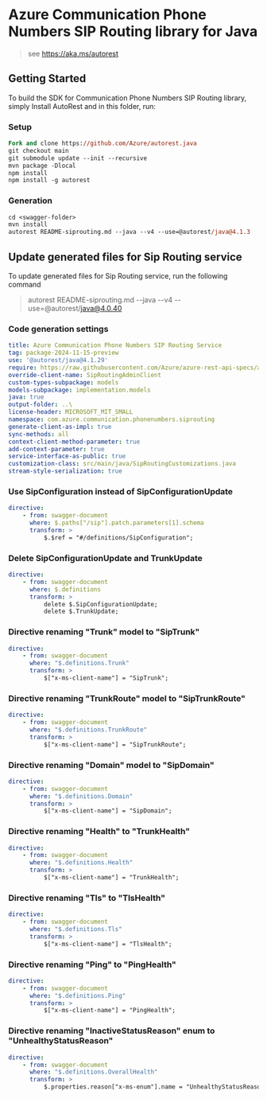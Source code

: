 # Azure Communication Phone Numbers SIP Routing library for Java

> see https://aka.ms/autorest
## Getting Started

To build the SDK for Communication Phone Numbers SIP Routing library, simply Install AutoRest and in this folder, run:

### Setup
```ps
Fork and clone https://github.com/Azure/autorest.java
git checkout main
git submodule update --init --recursive
mvn package -Dlocal
npm install
npm install -g autorest
```

### Generation
```ps
cd <swagger-folder>
mvn install
autorest README-siprouting.md --java --v4 --use=@autorest/java@4.1.3
```

## Update generated files for Sip Routing service
To update generated files for Sip Routing service, run the following command

> autorest README-siprouting.md --java --v4 --use=@autorest/java@4.0.40

### Code generation settings
```yaml
title: Azure Communication Phone Numbers SIP Routing Service
tag: package-2024-11-15-preview
use: '@autorest/java@4.1.29'
require: https://raw.githubusercontent.com/Azure/azure-rest-api-specs/abb839b726184aa10f8d1eaac8e9fe590833619c/specification/communication/data-plane/SipRouting/readme.md
override-client-name: SipRoutingAdminClient
custom-types-subpackage: models
models-subpackage: implementation.models
java: true
output-folder: ..\
license-header: MICROSOFT_MIT_SMALL
namespace: com.azure.communication.phonenumbers.siprouting
generate-client-as-impl: true
sync-methods: all
context-client-method-parameter: true
add-context-parameter: true
service-interface-as-public: true
customization-class: src/main/java/SipRoutingCustomizations.java
stream-style-serialization: true
```

### Use SipConfiguration instead of SipConfigurationUpdate
```yaml
directive:
    - from: swagger-document
      where: $.paths["/sip"].patch.parameters[1].schema
      transform: >
          $.$ref = "#/definitions/SipConfiguration";
```

### Delete SipConfigurationUpdate and TrunkUpdate
```yaml
directive:
    - from: swagger-document
      where: $.definitions
      transform: >
          delete $.SipConfigurationUpdate;
          delete $.TrunkUpdate;
```

### Directive renaming "Trunk" model to "SipTrunk"
```yaml
directive:
    - from: swagger-document
      where: "$.definitions.Trunk" 
      transform: >
          $["x-ms-client-name"] = "SipTrunk";
```

### Directive renaming "TrunkRoute" model to "SipTrunkRoute"
```yaml
directive:
    - from: swagger-document
      where: "$.definitions.TrunkRoute" 
      transform: >
          $["x-ms-client-name"] = "SipTrunkRoute";
```

### Directive renaming "Domain" model to "SipDomain"
```yaml
directive:
    - from: swagger-document
      where: "$.definitions.Domain" 
      transform: >
          $["x-ms-client-name"] = "SipDomain";
```

### Directive renaming "Health" to "TrunkHealth"
```yaml
directive:
    - from: swagger-document
      where: "$.definitions.Health" 
      transform: >
          $["x-ms-client-name"] = "TrunkHealth";
```

### Directive renaming "Tls" to "TlsHealth"
```yaml
directive:
    - from: swagger-document
      where: "$.definitions.Tls" 
      transform: >
          $["x-ms-client-name"] = "TlsHealth";
```

### Directive renaming "Ping" to "PingHealth"
```yaml
directive:
    - from: swagger-document
      where: "$.definitions.Ping" 
      transform: >
          $["x-ms-client-name"] = "PingHealth";
```

### Directive renaming "InactiveStatusReason" enum to "UnhealthyStatusReason"
```yaml
directive:
    - from: swagger-document
      where: "$.definitions.OverallHealth" 
      transform: >
          $.properties.reason["x-ms-enum"].name = "UnhealthyStatusReason";
```
